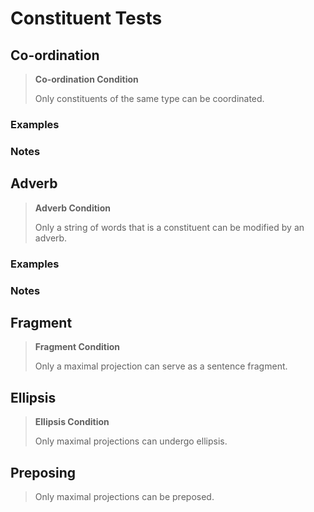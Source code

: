 # Constituent Tests

## Co-ordination 

> **Co-ordination Condition**
> 
> Only constituents of the same type can be coordinated.

### Examples

### Notes

## Adverb 
> **Adverb Condition**
>
> Only a string of words that is a constituent can be modified by an adverb.

### Examples

### Notes

## Fragment
> **Fragment Condition**
> 
> Only a maximal projection can serve as a sentence fragment.

## Ellipsis
> **Ellipsis Condition**
> 
> Only maximal projections can undergo ellipsis.

## Preposing

> Only maximal projections can be preposed.
